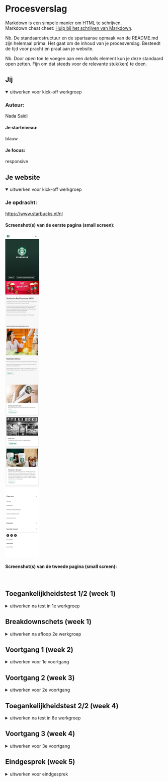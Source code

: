 # Procesverslag
Markdown is een simpele manier om HTML te schrijven.  
Markdown cheat cheet: [Hulp bij het schrijven van Markdown](https://github.com/adam-p/markdown-here/wiki/Markdown-Cheatsheet).

Nb. De standaardstructuur en de spartaanse opmaak van de README.md zijn helemaal prima. Het gaat om de inhoud van je procesverslag. Besteedt de tijd voor pracht en praal aan je website.

Nb. Door *open* toe te voegen aan een *details* element kun je deze standaard open zetten. Fijn om dat steeds voor de relevante stuk(ken) te doen.





## Jij

<details open>
  <summary>uitwerken voor kick-off werkgroep</summary>

  ### Auteur:
Nada Saidi

  #### Je startniveau:
  blauw

  #### Je focus:
  responsive
 
</details>





## Je website

<details open>
  <summary>uitwerken voor kick-off werkgroep</summary>

  ### Je opdracht:
https://www.starbucks.nl/nl

  #### Screenshot(s) van de eerste pagina (small screen): 
<img src="./images/volledige-pagina.png" alt="" class="">

 

  #### Screenshot(s) van de tweede pagina (small screen):
<img src="./images/helepagina2.png" alt="">

 
</details>



## Toegankelijkheidstest 1/2 (week 1)

<details>
  <summary>uitwerken na test in 1e werkgroep</summary>

  ### Bevindingen
 Tijdens het testen samen met Julia ben ik eracher gekomen dat een aantal dingen niet goed werkte en of onduidelijk waren. De bevinden die mij zijn opgevallen zijn: Er is geen gebruik gemaakt van darkmode,De knoppen zijn best onduidelijk en niet leesbaar. Je krijgt bijna geen feedback , er is geen hover te zien als je erover heen gaat. En wanneer een hover wordt gebruikt, valt het niet op en is heel onduidelijk.

  #### Screenreader
  Tijdens De screenreader was het mij opgevallen dat alles het wel deed, Het was duidelijk wat er werd opgenoemd en wat er gebuerde,
  Hier korte omschrijving (met indien nodig afbeeldingen)

  Hier een omschrijving van hoe het opgelost kan worden (met indien nodig afbeeldingen)
  Er is voor de screenreader geen oplossing nodig omdat alles netjes werkt zoals het hoort te werken.

  #### Muis en Toetsenbord 
De muis en toetsenbord doet het prima, je kan alles met toetsenbord en muis openen, wat jammer is is dat er geen duidelijke hoever aanwezig is of feedback. Zo kan het best onduidelijk zijn hoe het te werk gaat.

  Hier een omschrijving van hoe het opgelost kan worden (met indien nodig afbeeldingen)
Om dit op te lossen is er een mogelijkheid om een hover te gebruiken zo is het duidelijker hoe iets werkt en wat er nou daadwerkelijk gebuerd.

  #### Motoriek (shocks, elastiekjes)
tijdens shocks en elastiekjes merkte ik dat het best wel lastig is om zoiets te besturen vooral bij de footer omdat die heel klein is, dit wil ik veranderen zodat het beter klikbaar is.

  Hier een omschrijving van hoe het opgelost kan worden (met indien nodig afbeeldingen)
Het is een oplossing om de buttons wat groter te maken zo is het makkelijker klikbaar en kun je de knoppen haast niet missen als je een shock krijgt.

  #### Visueel (brillen, contrast, kleurenblind, dark/light). 
De webiste is goed te bekijken, er is geen dark mode aanwezig wat wel jammer is. Het is fijn om zoiets te gebruiker omdat de webiste van starbucks veel witte afbeeldingen bevat die heel helder en duidelijk zijn.

  Hier een omschrijving van hoe het opgelost kan worden (met indien nodig afbeeldingen)
Als oplossing zou kunnen zijn dat er een darkmode in komt. IK heb zelf responsive gekozen waardoor ik me meer ga focussen op andere elementen dan dark en light mode.
</details>



## Breakdownschets (week 1)

<details>
  <summary>uitwerken na afloop 2e werkgroep</summary>

  ### de hele pagina: 
  
<img src="./images/eindpaginamobiel.png" alt="">
<img src="./images/eindpagina2.png" alt="">>

  ### dynamisch deel (bijv menu): 
 

<img src="./images/hamburger-menu.png" alt="">

  ### wellicht nog een dynamisch deel (bijv filter): 
  <img src="readme-images/dummy-plaatje.jpg" width="375px" alt="breakdown van nog een dynamisch 
  deel">
  <img src="./images/Uitlkap.footer.png" alt="">
  <img src="./images/breakdownschet.png

</details>





## Voortgang 1 (week 2)

<details>
  <summary>uitwerken voor 1e voortgang</summary>

  ### Stand van zaken

Deze week ging wel oke vond ik zelf, Ik merkte dat ik het best lastig vond om een start te maken en om te kijken hoe ik nou zo'n site kon maken. Ik heb nog niet veel kunnen doen omdat ik best nog veel vragen heb. Ik vind het best moeilijk om een start te maken .

<img src="./images/code 2.png" alt="">


  <!-- hier dit ging goed & dit was lastig (neem ook screenshots op van delen van je website en code) -->


  ### Agenda voor meeting
  samen met je groepje opstellen

  1.  Aaminah: Ik zou graag willen weten of er een tijdschema is voor de website, of dat we zelf volledig het tempo bepalen." 
  | 2. Aamninah en nada  Ik wil graag bespreken of mijn html in orde is.
  | 3. Nada; Ik weet nog niet helemaal hoe ik het bovenste gedeelte van de 2e pagina in elkaar zit kwa html
    4. Ik wil iets laten scrollen, maar de srollbar moet niet zichtbaar zijn. Ook wil ik graag weten hoe ik een timer op een carousel/slider kan zetten met een counter erbij.

  ### Verslag van meeting
  hier na afloop snel de uitkomsten van de meeting vastleggen

 Tijdens de feedback gesprekken zijn alle punten besproken en we zijn goed aangestuurd door de docent om verder te werken aan de code.

 ik wou graag me html bespreken om te kijken of de opzet zelf wel goed is en wat ik kan veranderen om het nog beter te maken. Aaminah wou een slider erin zetten de docent hielp hierbij en antwoorde de vragen die zij nodig had.

 Wij waren tevreden met de feedback en konden gelijk verder

</details>


## Voortgang 2 (week 3)

<details>
  <summary>uitwerken voor 2e voortgang</summary>

  ### Stand van zaken
 Ik ben nu verder gekomen met mijn site en ben enorm te vreden met wat ik heb kunnen maken. Ik ben enorm blij met mijn hamburger menu en ik kan niet geloven dat dit mijn gelukt is . Ik ben echt trots met hoe ver ik al ben gekomen met weinig kennis.

  ### Agenda voor meeting
  samen met je groepje opstellen

  
  Aaminah :Ik wil graag weten hoe ik een infinite slider kan maken met een timer en een counter die laat zien welke img van de slider te zien is
  nada: Ik wil graag weten hoe je een scrollbar weghaald
  Nada: Ik wil graag weten hoe je een stuk tekst halverwege kan laten stoppen en meer tekst laat zien wanneer het scherm groter wordt





 
  ### Verslag van meeting
  hier na afloop snel de uitkomsten van de meeting vastleggen
Na de feedback gesprekken heb ik en duidelijker beeld gekregen van hoe ik een teskt anders kan positioneren door grid toe te passen.Ook heeft de docent voorbeelden van codes gestuurd zodat ik dit kan overnemen en beter kan bekijken als dat nodig is.
</details>





## Toegankelijkheidstest 2/2 (week 4)

<details>
  <summary>uitwerken na test in 8e werkgroep</summary>


  	<img src="./readme-images/testen1.png" alt="">
			<img src="./readme-images/testen2.png..HEIC" alt="">
			<img src="/readme-images/testen3png.HEIC" alt="">
			<img src="./readme-images/testen4.png" alt="">

  ### Bevindingen
  ik heb mijn site weer getest en ik zag zeker een verbetering erin, Klikken gaat beter met iemand die bijv parkison heeft,er is een beter hover ingezet. En de h1 die ik heb is verborgen maar wordt wel opgelezen ineen screenreader
  #### Screenreader
  Tijdens de screenreader liep ik eerst tegen een probleem aan de h1 werd niet opgenoemd en deed het dus niet bij de screenreader

  Hier een omschrijving van hoe het opgelost kan worden (met indien nodig afbeeldingen)

  Dit is opgelost omdat het niet was connectmet de style css, kleine vergissing  maar dat leidde toch veel onduidelijkheid dit is wel goed opgelost uiteindelijk


  #### Muis en Toetsenbord 
  Hier korte omschrijving (met indien nodig afbeeldingen)

  Hier een omschrijving van hoe het opgelost kan worden (met indien nodig afbeeldingen)


  #### Motoriek (shocks, elastiekjes)
Alles was makkelijk en goed te bedienen, geen problemen mee gehad.

  Hier een omschrijving van hoe het opgelost kan worden (met indien nodig afbeeldingen)
 Niet nodig


  #### Visueel (brillen, contrast, kleurenblind, dark/light). 
Er is geen gebruik gemaakt van een darkmode en ik heb dit ook nog niet kunnen toepassen, dit is zeker jammer maar daar ben ik helaas nog niet aan toe gekomen.

  Hier een omschrijving van hoe het opgelost kan worden (met indien nodig afbeeldingen)
  Door een darkmode toe te passen kan het fijner leesbaar zijn voor iemand die het wat te helder vind.

</details>



## Voortgang 3 (week 4)

<details>
  <summary>uitwerken voor 3e voortgang</summary>

  ### Stand van zaken
Deze week ging best goed, de uitklabre footer is mooi gelukt en ben er erg tevreden mee. Wat minder ging was de grid , dit lukte mij steeds niet , ik kreeg hem niet volledig breedt en niet zoals het hoorde, Ik vond dit zo lastig een een aantal traantjes laten vallen.


  ### Agenda voor meeting
  samen met je groepje opstellen

  Aaminah: Ik wil graag weten hoe ik een infinite slider kan maken met een timer en een counter die laat zien welke img van de slider te zien is

  Aamninah: k wil graag weten hoe je een scrollbar weghaald

Nada& Aaminah : Ik wil graag weten hoe je een stuk tekst halverwege kan laten stoppen en meer tekst laat zien wanneer het scherm groter wordt

Aaminah: Ik zou graag willen weten of de HTML van mijn navigatie semantisch correct is.
Nada : Hoe krijg ik een grid breed.


  ### Verslag van meeting
 Tijdens het gesprek ging het wel goed, ik heb antwoord gekregen op bijna alle vragen, helaas is het grid gedeelte niet benatwoord en is het lastig haaalbaar voor mij, toch geef ik niet op en zal proberen alsnog een manier te vinden.

</details>





## Eindgesprek (week 5)

<details>
  <summary>uitwerken voor eindgesprek</summary>

  ### Je uitkomst - karakteristiek screenshots:
  <img src="./images/eindpaginamobiel.png" alt="">
<img src="./images/eindpagina2.png" alt="">


  ### Dit ging goed/Heb ik geleerd: 
  Korte omschrijving met plaatjes
<img src="./images/leer1.knoppen op plaatje.png" alt="">
<img src="./images/leer2 grid toepassen.png" alt="">
<img src="./images/leer-hamburgermenu.png" alt="">

Ik heb tijdens het coderen ondanks ik echt heel veel moeite mee heb best veel dingen waar ik trots op ben. Het is gelukt om als eerst een knop in een plaatje te zetten, Ook is gelukt om een hamburger menu in te zetten. Ik ben heel trots op wat ik heb gemaakt. vooral omdat ik erg veel moeite heb.


  ### Dit was lastig/Is niet gelukt:
Tijdens het coderen liep ik tegen een aantal dingen aan, 1 hiervan is dat de talen menu niet gelukt is , ik vond dit heel lastig en jammer maar ik heb het wel gerobeerd.

Ook lukte het niet om  de buttoms allemaal een kleur te geven bij het tabben. Dit vond ik heel lastig om te doen.

<img src="./images/niet gelukt.png" alt="">
<img src="/images/niet gelukt.png2.png" alt="">





## Bronnenlijst

<details open>

  1. https://codepen.io/shooft/pen/KKeGEye 
  2.footer uitklaps: https://codepen.io/shooft/pen/zYamYyx
  3. buttons: https://codepen.io/shooft/pen/YzvOYLO
  4.responsive grid https://codepen.io/shooft/pen/gOKzzBM
  5.foto met tekst: https://codepen.io/shooft/pen/jOKzRoK
  6.dingen accessible verbergen en een skip to content link: https://codepen.io/shooft/pen/wvXpRwe
  7. voor de states:https://www.w3schools.com/cssref/sel_hover.php





</details>